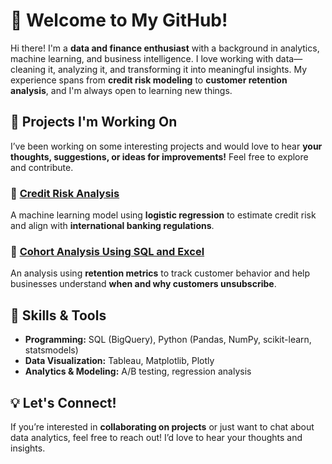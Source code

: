 # 👋 Welcome to My GitHub!

Hi there! I'm a **data and finance enthusiast** with a background in analytics, machine learning, and business intelligence. I love working with data—cleaning it, analyzing it, and transforming it into meaningful insights. My experience spans from **credit risk modeling** to **customer retention analysis**, and I'm always open to learning new things.

## 📌 Projects I'm Working On
I’ve been working on some interesting projects and would love to hear **your thoughts, suggestions, or ideas for improvements!** Feel free to explore and contribute.

### 🔹 [Credit Risk Analysis](https://github.com/jamesdavies010/Credit_Risk_Analysis_HMEQ)
A machine learning model using **logistic regression** to estimate credit risk and align with **international banking regulations**.

### 🔹 [Cohort Analysis Using SQL and Excel](https://github.com/jamesdavies010/Cohort_Analysis_Using_SQL_and_Excel)
An analysis using **retention metrics** to track customer behavior and help businesses understand **when and why customers unsubscribe**.

## 🚀 Skills & Tools
- **Programming:** SQL (BigQuery), Python (Pandas, NumPy, scikit-learn, statsmodels)
- **Data Visualization:** Tableau, Matplotlib, Plotly
- **Analytics & Modeling:** A/B testing, regression analysis

## 💡 Let's Connect!
If you’re interested in **collaborating on projects** or just want to chat about data analytics, feel free to reach out! I’d love to hear your thoughts and insights.
